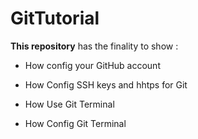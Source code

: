 # GitTutorial
**This repository** has the finality to show :

- How config your GitHub account

- How Config SSH keys and hhtps for Git

- How Use Git Terminal

- How Config Git Terminal


